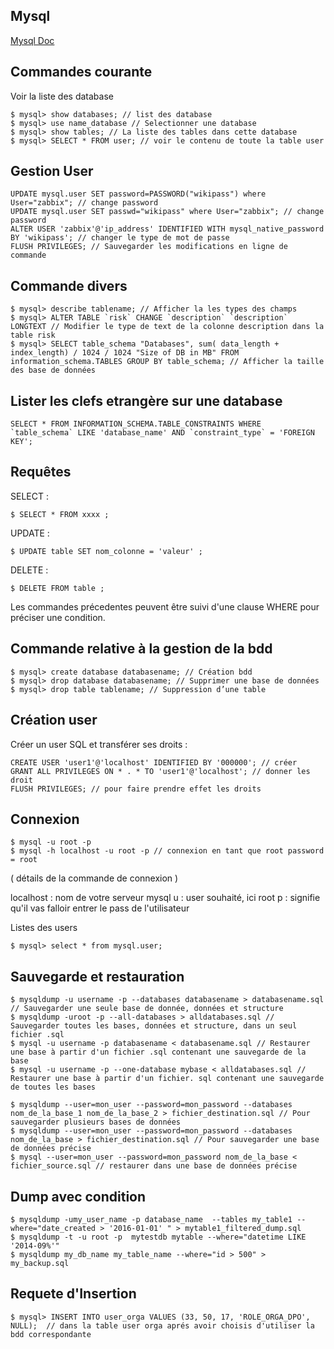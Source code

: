 ## Mysql


[Mysql Doc](https://dev.mysql.com/doc/)

## Commandes courante


Voir la liste des database

    $ mysql> show databases; // list des database
    $ mysql> use name_database // Selectionner une database
    $ mysql> show tables; // La liste des tables dans cette database
    $ mysql> SELECT * FROM user; // voir le contenu de toute la table user


## Gestion User

    UPDATE mysql.user SET password=PASSWORD("wikipass") where User="zabbix"; // change password
    UPDATE mysql.user SET passwd="wikipass" where User="zabbix"; // change password
    ALTER USER 'zabbix'@'ip_address' IDENTIFIED WITH mysql_native_password BY 'wikipass'; // changer le type de mot de passe
    FLUSH PRIVILEGES; // Sauvegarder les modifications en ligne de commande

## Commande divers

    $ mysql> describe tablename; // Afficher la les types des champs
    $ mysql> ALTER TABLE `risk` CHANGE `description` `description` LONGTEXT // Modifier le type de text de la colonne description dans la table risk
    $ mysql> SELECT table_schema "Databases", sum( data_length + index_length) / 1024 / 1024 "Size of DB in MB" FROM information_schema.TABLES GROUP BY table_schema; // Afficher la taille des base de données


## Lister les clefs etrangère sur une database


    SELECT * FROM INFORMATION_SCHEMA.TABLE_CONSTRAINTS WHERE `table_schema` LIKE 'database_name' AND `constraint_type` = 'FOREIGN KEY';

## Requêtes


SELECT :

    $ SELECT * FROM xxxx ;

UPDATE :

    $ UPDATE table SET nom_colonne = 'valeur' ;

DELETE :

    $ DELETE FROM table ;

Les commandes précedentes peuvent être suivi d'une clause WHERE pour préciser une condition.


## Commande relative à la gestion de la bdd


    $ mysql> create database databasename; // Création bdd
    $ mysql> drop database databasename; // Supprimer une base de données
    $ mysql> drop table tablename; // Suppression d’une table


## Création user

Créer un user SQL et transférer ses droits :

    CREATE USER 'user1'@'localhost' IDENTIFIED BY '000000'; // créer
    GRANT ALL PRIVILEGES ON * . * TO 'user1'@'localhost'; // donner les droit
    FLUSH PRIVILEGES; // pour faire prendre effet les droits

## Connexion

    $ mysql -u root -p
    $ mysql -h localhost -u root -p // connexion en tant que root password = root

( détails de la commande de connexion )

localhost : nom de votre serveur mysql
u : user souhaité, ici root
p : signifie qu'il vas falloir entrer le pass de l'utilisateur


Listes des users

    $ mysql> select * from mysql.user;


## Sauvegarde et restauration


    $ mysqldump -u username -p --databases databasename > databasename.sql // Sauvegarder une seule base de donnée, données et structure
    $ mysqldump -uroot -p --all-databases > alldatabases.sql // Sauvegarder toutes les bases, données et structure, dans un seul fichier .sql
    $ mysql -u username -p databasename < databasename.sql // Restaurer une base à partir d'un fichier .sql contenant une sauvegarde de la base
    $ mysql -u username -p --one-database mybase < alldatabases.sql // Restaurer une base à partir d'un fichier. sql contenant une sauvegarde de toutes les bases

    $ mysqldump --user=mon_user --password=mon_password --databases nom_de_la_base_1 nom_de_la_base_2 > fichier_destination.sql // Pour sauvegarder plusieurs bases de données
    $ mysqldump --user=mon_user --password=mon_password --databases nom_de_la_base > fichier_destination.sql // Pour sauvegarder une base de données précise
    $ mysql --user=mon_user --password=mon_password nom_de_la_base < fichier_source.sql // restaurer dans une base de données précise

## Dump avec condition

    $ mysqldump -umy_user_name -p database_name  --tables my_table1 --where="date_created > '2016-01-01' " > mytable1_filtered_dump.sql
    $ mysqldump -t -u root -p  mytestdb mytable --where="datetime LIKE '2014-09%'"
    $ mysqldump my_db_name my_table_name --where="id > 500" > my_backup.sql


## Requete d'Insertion


    $ mysql> INSERT INTO user_orga VALUES (33, 50, 17, 'ROLE_ORGA_DPO', NULL);  // dans la table user orga aprés avoir choisis d'utiliser la bdd correspondante
